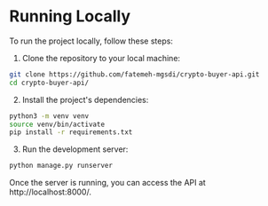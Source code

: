 # Running Locally
To run the project locally, follow these steps:

1. Clone the repository to your local machine:
```bash
git clone https://github.com/fatemeh-mgsdi/crypto-buyer-api.git
cd crypto-buyer-api/
```
2. Install the project's dependencies:
```bash
python3 -m venv venv
source venv/bin/activate
pip install -r requirements.txt
```

3. Run the development server:
```bash
python manage.py runserver
```
Once the server is running, you can access the API at http://localhost:8000/.
